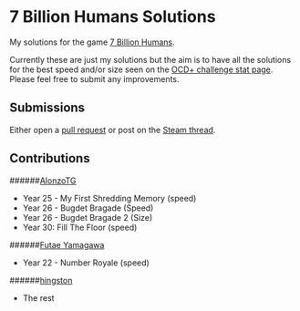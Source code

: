 # 7 Billion Humans Solutions

My solutions for the game [7 Billion Humans](https://store.steampowered.com/app/792100/7_Billion_Humans/).

Currently these are just my solutions but the aim is to have all the solutions for the best speed and/or size seen on the [OCD+ challenge stat page](https://tomorrowcorporation.com/7billionhumansStats/). Please feel free to submit any improvements.

## Submissions

Either open a [pull request](https://help.github.com/articles/about-pull-requests/) or post on the [Steam thread](https://steamcommunity.com/app/792100/discussions/0/1739968490573286109/).


## Contributions

######[AlonzoTG]()
* Year 25 - My First Shredding Memory (speed)
* Year 26 - Bugdet Bragade (Speed)
* Year 26 - Bugdet Bragade 2 (Size)
* Year 30: Fill The Floor (speed)

######[Futae Yamagawa](https://steamcommunity.com/profiles/76561197964795302)
* Year 22 - Number Royale (speed)

######[hingston](https://github.com/hingston/)
* The rest